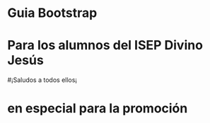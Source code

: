 # Guia Bootstrap
# Para los alumnos del ISEP Divino Jesús
#¡Saludos a todos ellos¡
# en especial para la promoción
